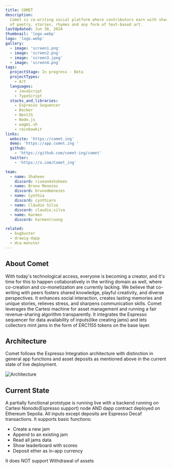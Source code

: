 ```yaml
---
title: COMET
description:
  Comet is co-writing social platform where contributors earn with shared pieces
  of poetry, stories, rhymes and any form of text-based art.
lastUpdated: Jun 30, 2024
thumbnail: 'logo.webp'
logo: 'logo.webp'
gallery:
  - image: 'screen1.png'
  - image: 'screen2.png'
  - image: 'screen3.jpeg'
  - image: 'screen4.png'
tags:
  projectStage: In progress - Beta
  projectTypes:
    - Art
  languages:
    - JavaScript
    - TypeScript
  stacks_and_libraries:
    - Espresso Sequencer
    - Docker
    - NextJS
    - Node.js
    - wagmi.sh
    - rainbowkit
links:
  website: 'https://comet.ing'
  demo: 'https://app.comet.ing '
  github:
    - 'https://github.com/comet-ing/comet'
  twitter:
    - 'https://x.com/Comet_ing'

team:
  - name: Shaheen
    discord: riseandshaheen
  - name: Bruno Menezes
    discord: brunodmenezes
  - name: Cynthia
    discord: cynthiaro
  - name: Cláudio Silva
    discord: claudio.silva
  - name: Karmen
    discord: karmentruong

related:
  - bugbuster
  - drawig-dapp
  - dca-monster
---
```


## About Comet

With today's technological access, everyone is becoming a creator, and it's time
for this to happen collaboratively in the writing domain as well, where
co-creation and co-monetization are currently lacking. We believe that
co-writing with peers fosters shared knowledge, playful creativity, and diverse
perspectives. It enhances social interaction, creates lasting memories and
unique stories, relieves stress, and sharpens communication skills. Comet
leverages the Cartesi machine for asset management and running a fair
revenue-sharing algorithm transparently. It integrates the Espresso sequencer
for data availability of inputs(like creating jams) and lets collectors mint
jams in the form of ERC1155 tokens on the base layer.

## Architecture

Comet follows the Espresso Integration architecture with distinction in general
app functions and asset deposits as mentioned above in the current state of live
deployment.

![Architecture](/projects/comet/diagram.png)

## Current State

A partially functional prototype is running live with a backend running on
Cartesi Nonodo(Espresso support) node AND dapp contract deployed on Ethereum
Sepolia. All inputs except deposits are Espresso Decaf transactions. It supports
basic functions:

- Create a new jam
- Append to an existing jam
- Read all jams data
- Show leaderboard with scores
- Deposit ether as in-app currency

It does NOT support Withdrawal of assets
